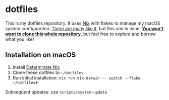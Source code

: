 # dotfiles

This is my dotfiles repository. It uses [Nix](https://nixos.org/) with flakes
to manage my macOS system configuration. [There are many like
it](https://dotfiles.github.io/), but this one is mine. [**You won't want to
clone this whole
repository**](https://www.anishathalye.com/2014/08/03/managing-your-dotfiles/#dotfiles-are-not-meant-to-be-forked),
but feel free to explore and borrow what you like!

## Installation on macOS

1. Install [Determinate Nix](https://determinate.systems/nix-installer/)
2. Clone these dotfiles to `~/dotfiles`
3. Run initial installation: `nix run nix-darwin -- switch --flake ~/dotfiles#`

Subsequent updates: use `scripts/system-update`
